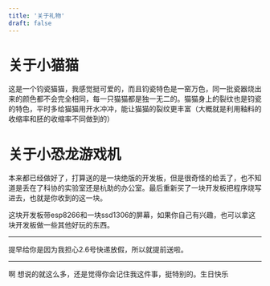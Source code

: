 ```yaml
---
title: '关于礼物'
draft: false
---
```


# 关于小猫猫

这是一个钧瓷猫猫，我感觉挺可爱的，而且钧瓷特色是一窑万色，同一批瓷器烧出来的颜色都不会完全相同，每一只猫猫都是独一无二的。猫猫身上的裂纹也是钧瓷的特色，平时多给猫猫用开水冲冲，能让猫猫的裂纹更丰富（大概就是利用釉料的收缩率和胚的收缩率不同做到的）

# 关于小恐龙游戏机

本来都已经做好了，打算送的是一块绝版的开发板，但是很奇怪的给丢了，也不知道是丢在了科协的实验室还是杭助的办公室。最后重新买了一块开发板把程序烧写进去，也就是你收到的这一块。

这块开发板带esp8266和一块ssd1306的屏幕，如果你自己有兴趣，也可以拿这块开发板做一些其他好玩的东西。

------

提早给你是因为我担心2.6号快递放假，所以就提前送啦。

---

啊 想说的就这么多，还是觉得你会记住我这件事，挺特别的。生日快乐